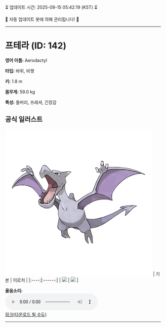 
⏳ 업데이트 시간: 2025-09-15 05:42:19 (KST) ⏳

🤖 자동 업데이트 봇에 의해 관리됩니다! 🤖

---

# 프테라 (ID: 142)
**영어 이름:** Aerodactyl

**타입:** 바위, 비행

**키:** 1.8 m

**몸무게:** 59.0 kg

**특성:** 돌머리, 프레셔, 긴장감

## 공식 일러스트
![](https://raw.githubusercontent.com/PokeAPI/sprites/master/sprites/pokemon/other/official-artwork/142.png)
| 기본 | 이로치 |
|:----:|:------:|
| <img src="http://play.pokemonshowdown.com/sprites/ani/aerodactyl.gif" width="200"> | <img src="http://play.pokemonshowdown.com/sprites/ani-shiny/aerodactyl.gif" width="200"> |

**울음소리:**<br><audio controls src="https://raw.githubusercontent.com/PokeAPI/cries/main/cries/pokemon/latest/142.ogg"></audio><br> [링크(다운로드 될 수도)](https://raw.githubusercontent.com/PokeAPI/cries/main/cries/pokemon/latest/142.ogg)


---
